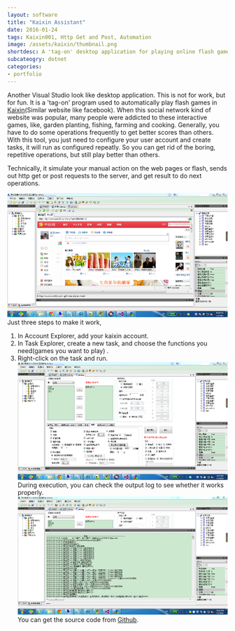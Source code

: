 ```yaml
---
layout: software
title: "Kaixin Assistant"
date: 2016-01-24
tags: Kaixin001, Http Get and Post, Automation
image: /assets/kaixin/thumbnail.png
shortdesc: A 'tag-on' desktop application for playing online flash games.
subcateogry: dotnet
categories:
- portfolio
---
```


Another Visual Studio look like desktop application. This is not for work, but for fun. It is a 'tag-on' program used to automatically play flash games in [Kaixin](http://www.kaixin001.com/ "Kaixin")(Similar website like facebook). When this social network kind of website was popular, many people were addicted to these interactive games, like, garden planting, fishing, farming and cooking. Generally, you have to do some operations frequently to get better scores than others. With this tool, you just need to configure your user account and create tasks, it will run as configured repeatly. So you can get rid of the boring, repetitive operations, but still play better than others.  

Technically, it simulate your manual action on the web pages or flash, sends out http get or post requests to the server, and get result to do next operations.  

![kaixin](/assets/kaixin/full.png "kaixin")  
Just three steps to make it work,  
1. In Account Explorer, add your kaixin account.  
2. In Task Explorer, create a new task, and choose the functions you need(games you want to play)  .
3. Right-click on the task and run.
![task](/assets/kaixin/task.png "task")  
During execution, you can check the output log to see whether it works properly.
![running](/assets/kaixin/running.png "running")  
You can get the source code from [Github](https://github.com/jojozhuang/Projects/tree/master/KaixinAssistant/Src "Source Code").
